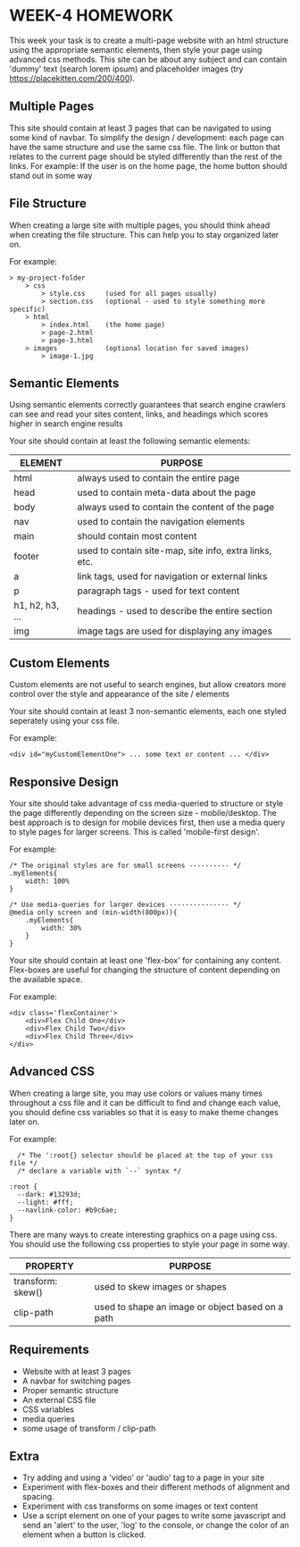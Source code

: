# WEEK-4 HOMEWORK

This week your task is to create a multi-page website with an html structure using the appropriate semantic elements, then style your page using advanced css methods.
This site can be about any subject and can contain 'dummy' text (search lorem ipsum) and placeholder images (try https://placekitten.com/200/400).



## Multiple Pages

This site should contain at least 3 pages that can be navigated to using some kind of navbar.
To simplify the design / development: each page can have the same structure and use the same css file. The link or button that relates to the current page should be styled differently than the rest of the links. For example: If the user is on the home page, the home button should stand out in some way



## File Structure

When creating a large site with multiple pages, you should think ahead when creating the file structure. This can help you to stay organized later on.

For example:

```
> my-project-folder
    > css
        > style.css     (used for all pages usually)
        > section.css   (optional - used to style something more specific)
    > html
        > index.html    (the home page)
        > page-2.html
        > page-3.html
    > images            (optional location for saved images)
        > image-1.jpg
```


## Semantic Elements

Using semantic elements correctly guarantees that search engine crawlers can see and read your sites content, links, and headings which scores higher in search engine results

Your site should contain at least the following semantic elements:

ELEMENT                 | PURPOSE 
-|-
html                    | always used to contain the entire page
head                    | used to contain meta-data about the page
body                    | always used to contain the content of the page
nav                     | used to contain the navigation elements
main                    | should contain most content
footer                  | used to contain site-map, site info, extra links, etc.
a                       | link tags, used for navigation or external links
p                       | paragraph tags - used for text content
h1, h2, h3, ...         | headings - used to describe the entire section
img                     | image tags are used for displaying any images



## Custom Elements

Custom elements are not useful to search engines, but allow creators more control over the style and appearance of the site / elements

Your site should contain at least 3 non-semantic elements, each one styled seperately using your css file.

For example: 

```
<div id="myCustomElementOne"> ... some text or content ... </div>
```



## Responsive Design

Your site should take advantage of css media-queried to structure or style the page differently depending on the screen size - mobile/desktop. The best approach is to design for mobile devices first, then use a media query to style pages for larger screens. This is called 'mobile-first design'.

For example: 

```
/* The original styles are for small screens ---------- */
.myElements{
    width: 100%
}

/* Use media-queries for larger devices --------------- */
@media only screen and (min-width(800px)){
    .myElements{
        width: 30%
    }
}
```

Your site should contain at least one 'flex-box' for containing any content.
Flex-boxes are useful for changing the structure of content depending on the available space.

For example:

```
<div class='flexContainer'>
    <div>Flex Child One</div>
    <div>Flex Child Two</div>
    <div>Flex Child Three</div>
</div>
```



## Advanced CSS

When creating a large site, you may use colors or values many times throughout a css file and it can be difficult to find and change each value, you should define css variables so that it is easy to make theme changes later on. 

For example:

```
  /* The ':root{} selector should be placed at the top of your css file */
  /* declare a variable with `--` syntax */

:root {
  --dark: #13293d;
  --light: #fff;
  --navlink-color: #b9c6ae;
}

```

There are many ways to create interesting graphics on a page using css. You should use the following css properties to style your page in some way.

PROPERTY                | PURPOSE 
-|-
transform: skew()       | used to skew images or shapes
clip-path               | used to shape an image or object based on a path



## Requirements

- Website with at least 3 pages
- A navbar for switching pages
- Proper semantic structure
- An external CSS file
- CSS variables
- media queries
- some usage of transform / clip-path



## Extra

- Try adding and using a 'video' or 'audio' tag to a page in your site
- Experiment with flex-boxes and their different methods of alignment and spacing.
- Experiment with css transforms on some images or text content
- Use a script element on one of your pages to write some javascript and send an 'alert' to the user, 'log' to the console, or change the color of an element when a button is clicked.